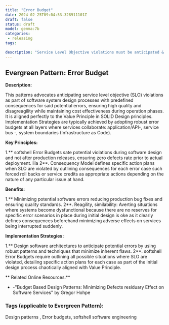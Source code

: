 ```yaml
---
title: "Error Budget"
date: 2024-02-25T09:04:53.328911101Z
draft: false
status: draft
model: gemma:7b
categories: 
 - releasing
tags: 

description: "Service Level Objective violations must be anticipated & trigger consequences​​​​​​​."
---
```


## Evergreen Pattern: Error Budget


**Description:**

This patterns advocates anticipating service level objective (SLO) violations as part of software system design processes with predefined consequences for said potential errors, ensuring high quality and disagreagility while maintaining cost effectiveness during operation phases.<br>  It is aligned perfectly to the Value Principle in SOLID Design principles.    
Implementation Strategies are typically achieved by adopting robust error budgets at all layers where services collaborate: application/API-, service bus -, system boundaries (Infrastructure as Code).

**Key Principles:**



1.** softshell Error Budgets sate potential violations during software design and not after production releases, ensuring zero defects rate prior to actual deployment. lila
2**. Consequency Model defines specific action plans when SLO are violated by outlining consequences for each error case such forced roll backs or service credits as appropriate actions depending on the nature of any particular issue at hand.<br>

**Benefits:**



1.** Minimizing potential software errors reducing production bug fixes and ensuring quality standards.
2**. Reagility, similability: Averting situations where systems become dysfunctional because there are no reserves for specific error scenarios in place during initial design is oke as it clearly defines consequences beforehand minimizing adverse effects on services being interrupted suddenly.<br>

**Implementation Strategies:**



1.** Design software architectures to anticipate potential errors by using robust patterns and techniques that minimize inherent flaws.
2**. softshell Error Budgets require outlining all possible situations where SLO are violated, detailing specific action plans for each case as part of the initial design process chaotically aligned with Value Principle.<br>

** Related Online Resources:**



* -"Budget Based Design Patterns: Minimizing Defects residuary Effect on Software Services" by Gregor Hohpe
### Tags (applicable to Evergreen Pattern):


Design patterns , Error budgets, softshell software engineering